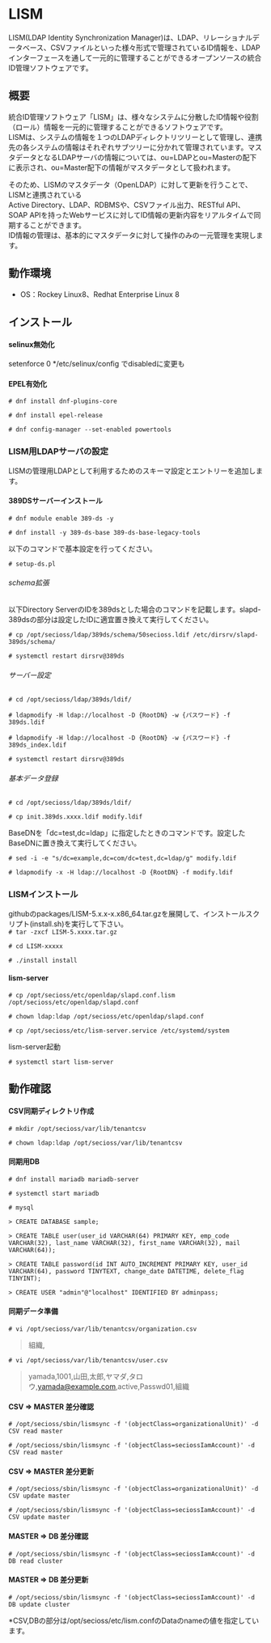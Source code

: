 # LISM
LISM(LDAP Identity Synchronization Manager)は、LDAP、リレーショナルデータベース、CSVファイルといった様々形式で管理されているID情報を、LDAPインターフェースを通して一元的に管理することができるオープンソースの統合ID管理ソフトウェアです。

## 概要
統合ID管理ソフトウェア「LISM」は、様々なシステムに分散したID情報や役割（ロール）情報を一元的に管理することができるソフトウェアです。  
LISMは、システムの情報を１つのLDAPディレクトリツリーとして管理し、連携先の各システムの情報はそれぞれサブツリーに分かれて管理されています。マスタデータとなるLDAPサーバの情報については、ou=LDAPとou=Masterの配下に表示され、ou=Master配下の情報がマスタデータとして扱われます。  
  
そのため、LISMのマスタデータ（OpenLDAP）に対して更新を行うことで、LISMと連携されている  
Active Directory、LDAP、RDBMSや、CSVファイル出力、RESTful API、SOAP APIを持ったWebサービスに対してID情報の更新内容をリアルタイムで同期することができます。  
ID情報の管理は、基本的にマスタデータに対して操作のみの一元管理を実現します。

## 動作環境
* OS：Rockey Linux8、Redhat Enterprise Linux 8

## インストール
#### selinux無効化
setenforce 0
*/etc/selinux/config でdisabledに変更も

#### EPEL有効化
`# dnf install dnf-plugins-core`

`# dnf install epel-release`

`# dnf config-manager --set-enabled powertools`

### LISM用LDAPサーバの設定
LISMの管理用LDAPとして利用するためのスキーマ設定とエントリーを追加します。

#### 389DSサーバーインストール
`# dnf module enable 389-ds -y`

`# dnf install -y 389-ds-base 389-ds-base-legacy-tools`

以下のコマンドで基本設定を行ってください。

`# setup-ds.pl`

###### schema拡張
以下Directory ServerのIDを389dsとした場合のコマンドを記載します。slapd-389dsの部分は設定したIDに適宜置き換えて実行してください。

`# cp /opt/secioss/ldap/389ds/schema/50secioss.ldif /etc/dirsrv/slapd-389ds/schema/`

`# systemctl restart dirsrv@389ds`

###### サーバー設定
`# cd /opt/secioss/ldap/389ds/ldif/`

`# ldapmodify -H ldap://localhost -D {RootDN} -w {パスワード} -f 389ds.ldif`

`# ldapmodify -H ldap://localhost -D {RootDN} -w {パスワード} -f 389ds_index.ldif`

`# systemctl restart dirsrv@389ds`


###### 基本データ登録
`# cd /opt/secioss/ldap/389ds/ldif/`

`# cp init.389ds.xxxx.ldif modify.ldif`

BaseDNを「dc=test,dc=ldap」に指定したときのコマンドです。設定したBaseDNに置き換えて実行してください。

`# sed -i -e "s/dc=example,dc=com/dc=test,dc=ldap/g" modify.ldif`

`# ldapmodify -x -H ldap://localhost -D {RootDN} -f modify.ldif`

### LISMインストール
githubのpackages/LISM-5.x.x-x.x86_64.tar.gzを展開して、インストールスクリプト(install.sh)を実行して下さい。  
`# tar -zxcf LISM-5.xxxx.tar.gz`

`# cd LISM-xxxxx`

`# ./install install`

#### lism-server
`# cp /opt/secioss/etc/openldap/slapd.conf.lism /opt/secioss/etc/openldap/slapd.conf`

`# chown ldap:ldap /opt/secioss/etc/openldap/slapd.conf`

`# cp /opt/secioss/etc/lism-server.service /etc/systemd/system`

lism-server起動

`# systemctl start lism-server`


## 動作確認

#### CSV同期ディレクトリ作成
`# mkdir /opt/secioss/var/lib/tenantcsv`

`# chown ldap:ldap /opt/secioss/var/lib/tenantcsv`

#### 同期用DB
`# dnf install mariadb mariadb-server`

`# systemctl start mariadb`

`# mysql`

`> CREATE DATABASE sample;`

`> CREATE TABLE user(user_id VARCHAR(64) PRIMARY KEY, emp_code VARCHAR(32), last_name VARCHAR(32), first_name VARCHAR(32), mail VARCHAR(64));`

`> CREATE TABLE password(id INT AUTO_INCREMENT PRIMARY KEY, user_id VARCHAR(64), password TINYTEXT, change_date DATETIME, delete_flag TINYINT);`

`> CREATE USER "admin"@"localhost" IDENTIFIED BY adminpass;`

#### 同期データ準備
`# vi /opt/secioss/var/lib/tenantcsv/organization.csv`

> 組織,

`# vi /opt/secioss/var/lib/tenantcsv/user.csv`

> yamada,1001,山田,太郎,ヤマダ,タロウ,yamada@example.com,active,Passwd01,組織

#### CSV => MASTER 差分確認
`# /opt/secioss/sbin/lismsync -f '(objectClass=organizationalUnit)' -d CSV read master`

`# /opt/secioss/sbin/lismsync -f '(objectClass=seciossIamAccount)' -d CSV read master`

#### CSV => MASTER 差分更新
`# /opt/secioss/sbin/lismsync -f '(objectClass=organizationalUnit)' -d CSV update master`

`# /opt/secioss/sbin/lismsync -f '(objectClass=seciossIamAccount)' -d CSV update master`

#### MASTER => DB 差分確認
`# /opt/secioss/sbin/lismsync -f '(objectClass=seciossIamAccount)' -d DB read cluster`

#### MASTER => DB 差分更新
`# /opt/secioss/sbin/lismsync -f '(objectClass=seciossIamAccount)' -d DB update cluster`

*CSV,DBの部分は/opt/secioss/etc/lism.confのDataのnameの値を指定しています。
